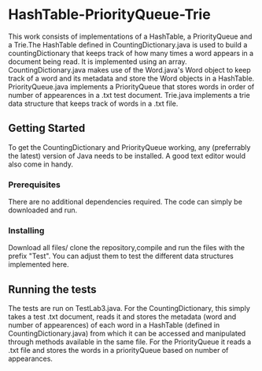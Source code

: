 # HashTable-PriorityQueue-Trie
This work consists of implementations of a HashTable, a PriorityQueue and a Trie.The HashTable defined in CountingDictionary.java is used
to build a countingDictionary that keeps track of how many times a word appears in a document being read. It is implemented using 
an array. CountingDictionary.java makes use of the Word.java's Word object to keep track of a word and its metadata and store the 
Word objects in a HashTable.
PriorityQueue.java implements a PriorityQueue that stores words in order of number of appearences in a .txt test document.
Trie.java implements a trie data structure that keeps track of words in a .txt file.
## Getting Started
To get the CountingDictionary and PriorityQueue working, any (preferrably the latest) version of Java needs to be installed. A
good text editor would also come in handy.

### Prerequisites
There are no additional dependencies required. The code can simply be downloaded and run.
### Installing
Download all files/ clone the repository,compile and run the files with the prefix "Test". You can adjust them to test the different data structures implemented here.
## Running the tests
The tests are run on TestLab3.java. For the CountingDictionary, this simply takes a test .txt document, reads it
and stores the metadata (word and number of appearences) of each word in a HashTable (defined in CountingDictionary.java) from 
which it can be accessed and manipulated through methods available in the same file.
For the PriorityQueue it reads a .txt file and stores the words in a priorityQueue based on number of appearances.

